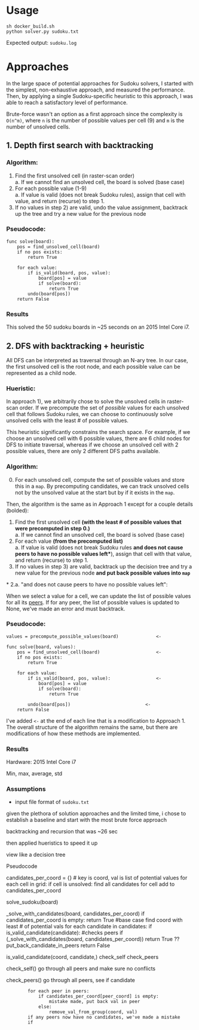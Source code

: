 # Usage

```
sh docker_build.sh
python solver.py sudoku.txt
```
Expected output: `sudoku.log`

# Approaches

In the large space of potential approaches for Sudoku solvers, I started with the simplest, non-exhaustive approach, and measured the performance. Then, by applying a single Sudoku-specific heuristic to this approach, I was able to reach a satisfactory level of performance.

Brute-force wasn't an option as a first approach since the complexity is `O(n^m)`, where `n` is the number of possible values per cell (9) and `m` is the number of unsolved cells.

## 1. Depth first search with backtracking

### **Algorithm:**
1. Find the first unsolved cell (in raster-scan order)  
    a. If we cannot find an unsolved cell, the board is solved (base case)
2. For each possible value (1-9)  
    a. If value is valid (does not break Sudoku rules), assign that cell with value, and return (recurse) to step 1.  
3. If no values in step 2) are valid, undo the value assignment, backtrack up the tree and try a new value for the previous node

### **Pseudocode:**
```
func solve(board):
    pos = find_unsolved_cell(board)
    if no pos exists:
        return True
    
    for each value:
        if is_valid(board, pos, value):
            board[pos] = value
            if solve(board):
                return True
        undo(board[pos])
    return False
```

### **Results**
This solved the 50 sudoku boards in ~25 seconds on an 2015 Intel Core i7.

## 2. DFS with backtracking + heuristic

All DFS can be interpreted as traversal through an N-ary tree. In our case, the first unsolved cell is the root node, and each possible value can be represented as a child node. 

### **Hueristic:**

In approach 1), we arbitrarily chose to solve the unsolved cells in raster-scan order. If we precompute the set of *possible* values for each unsolved cell that follows Sudoku rules, we can choose to continuously solve unsolved cells with the least # of possible values.

This heuristic significantly constrains the search space. For example, if we choose an unsolved cell with 6 possible values, there are 6 child nodes for DFS to initiate traversal, whereas if we choose an unsolved cell with 2 possible values, there are only 2 different DFS paths available.

### **Algorithm:**

0. For each unsolved cell, compute the set of possible values and store this in a `map`. By precomputing candidates, we can track unsolved cells not by the unsolved value at the start but by if it exists in the `map`.

Then, the algorithm is the same as in Approach 1 except for a couple details (bolded):

1. Find the first unsolved cell **(with the least # of possible values that were precomputed in step 0.)**  
    a. If we cannot find an unsolved cell, the board is solved (base case)
2. For each value **(from the precomputed list)**  
    a. If value is valid (does not break Sudoku rules  **and does not cause peers to have no possible values left\***), assign that cell with that value, and return (recurse) to step 1.  
3. If no values in step 3) are valid, backtrack up the decision tree and try a new value for the previous node **and put back possible values into `map`**

\* 2.a. "and does not cause peers to have no possible values left": 

When we select a value for a cell, we can update the list of possible values for all its [peers](http://sudopedia.enjoysudoku.com/Peer.html). If for any peer, the list of possible values is updated to None, we've made an error and must backtrack.

### **Pseudocode:**
```
values = precompute_possible_values(board)              <-

func solve(board, values):
    pos = find_unsolved_cell(board)                     <-
    if no pos exists:
        return True
    
    for each value:
        if is_valid(board, pos, value):                 <-
            board[pos] = value
            if solve(board):
                return True

        undo(board[pos])                            <-
    return False        
```

I've added `<-` at the end of each line that is a modification to Approach 1. The overall structure of the algorithm remains the same, but there are modifications of how these methods are implemented.

### **Results**

Hardware: 2015 Intel Core i7

Min, max, average, std


### **Assumptions**
* input file format of `sudoku.txt`



given the plethora of solution approaches and the limited time, 
i chose to establish a baseline and start with the most brute force approach

backtracking and recursion
that was ~26 sec

then applied hueristics to  speed it up

view like a decision tree

Pseudocode

candidates_per_coord = {} # key is coord, val is list of potential values
for each cell in grid:
    if cell is unsolved:
        find all candidates for cell
        add to candidates_per_coord

solve_sudoku(board)

_solve_with_candidates(board, candidates_per_coord)
    if candidates_per_coord is empty:
        return True #base case
    find coord with least # of potential vals
    for each candidate in candidates:
        if is_valid_candidate(candidate): #checks peers
            if (_solve_with_candidates(board, candidates_per_coord))
                return True ??
        put_back_candidate_in_peers
    return False    

is_valid_candidate(coord, candidate,)
    check_self
    check_peers

check_self()
    go through all peers and make sure no conflicts

check_peers()
    go through all peers, see if candidate


            for each peer in peers:
                if candidates_per_coord[peer_coord] is empty:
                    mistake made, put back val in peer
                else:
                    remove_val_from_group(coord, val)
            if any peers now have no candidates, we've made a mistake
            if 


